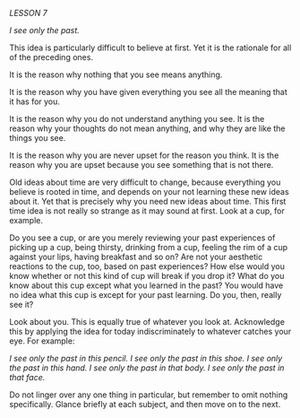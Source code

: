 *LESSON 7*

*I see only the past.*

This idea is particularly difficult to believe at first. Yet it is the rationale for all of the preceding ones.

It is the reason why nothing that you see means anything.

It is the reason why you have given everything you see all the meaning that it has for you.

It is the reason why you do not understand anything you see. It is the reason why your thoughts do not mean anything, and why they are like the things you see.

It is the reason why you are never upset for the reason you think. It is the reason why you are upset because you see something that is not there.

Old ideas about time are very difficult to change, because everything you believe is rooted in time, and depends on your not learning these new ideas about it. Yet that is precisely why you need new ideas about time. This first time idea is not really so strange as it may sound at first. Look at a cup, for example.

Do you see a cup, or are you merely reviewing your past experiences of picking up a cup, being thirsty, drinking from a cup, feeling the rim of a cup against your lips, having breakfast and so on? Are not your aesthetic reactions to the cup, too, based on past experiences? How else would you know whether or not this kind of cup will break if you drop it? What do you know about this cup except what you learned in the past? You would have no idea what this cup is except for your past learning. Do you, then, really see it?

Look about you. This is equally true of whatever you look at. Acknowledge this by applying the idea for today indiscriminately to whatever catches your eye. For example:

_I see only the past in this pencil._
_I see only the past in this shoe._
_I see only the past in this hand._
_I see only the past in that body._
_I see only the past in that face._

Do not linger over any one thing in particular, but remember to omit nothing specifically. Glance briefly at each subject, and then move on to the next.